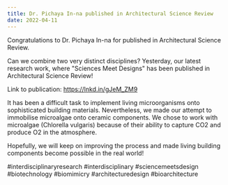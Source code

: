 ```yaml
---
title: Dr. Pichaya In-na published in Architectural Science Review
date: 2022-04-11
---
```


Congratulations to Dr. Pichaya In-na for published in Architectural Science Review.

<!--more-->

Can we combine two very distinct disciplines? Yesterday, our latest research work, where "Sciences Meet Designs" has been published in Architectural Science Review!

Link to publication: https://lnkd.in/gJeM_ZM9

It has been a difficult task to implement living microorganisms onto sophisticated building materials. Nevertheless, we made our attempt to immobilise microalgae onto ceramic components. We chose to work with microalgae (Chlorella vulgaris) because of their ability to capture CO2 and produce O2 in the atmosphere.

Hopefully, we will keep on improving the process and made living building components become possible in the real world!

#interdisciplinaryresearch #interdisciplinary #sciencemeetsdesign #biotechnology #biomimicry #architecturedesign #bioarchitecture